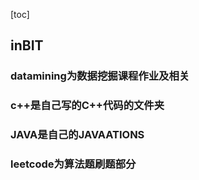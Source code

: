 [toc]

## inBIT

### datamining为数据挖掘课程作业及相关

### c++是自己写的C++代码的文件夹

### JAVA是自己的JAVAATIONS

### leetcode为算法题刷题部分
